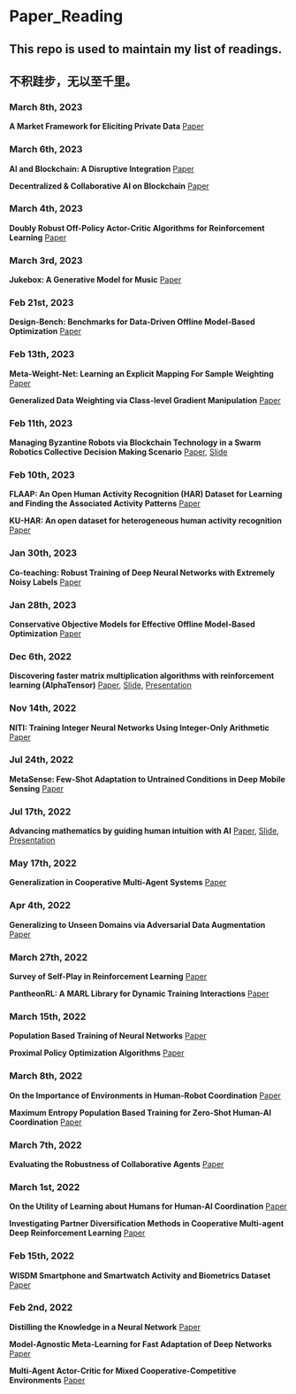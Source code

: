 # Paper_Reading

## This repo is used to maintain my list of readings. 

## 不积跬步，无以至千里。

### March 8th, 2023

**A Market Framework for Eliciting Private Data** [Paper](https://github.com/StevenYuan666/Paper_Reading/blob/main/Papers/NIPS-2015-a-market-framework-for-eliciting-private-data-Paper.pdf)



### March 6th, 2023

**AI and Blockchain: A Disruptive Integration** [Paper](https://github.com/StevenYuan666/Paper_Reading/blob/main/Papers/AI_and_Blockchain_A_Disruptive_Integration.pdf)

**Decentralized & Collaborative AI on Blockchain** [Paper](https://github.com/StevenYuan666/Paper_Reading/blob/main/Papers/Decentralized_and_Collaborative_AI_on_Blockchain.pdf)



### March 4th, 2023

**Doubly Robust Off-Policy Actor-Critic Algorithms for Reinforcement Learning** [Paper](https://github.com/StevenYuan666/Paper_Reading/blob/main/Papers/Doubly%20Robust%20Off-Policy%20Actor-Critic%20Algorithms%20for%20Reinforcement%20Learning.pdf)



### March 3rd, 2023

**Jukebox: A Generative Model for Music** [Paper](https://github.com/StevenYuan666/Paper_Reading/blob/main/Papers/Jukebox.pdf)



### Feb 21st, 2023

**Design-Bench: Benchmarks for Data-Driven Offline Model-Based Optimization** [Paper](https://github.com/StevenYuan666/Paper_Reading/blob/main/Papers/Design_bench.pdf)



### Feb 13th, 2023

**Meta-Weight-Net: Learning an Explicit Mapping For Sample Weighting** [Paper](https://github.com/StevenYuan666/Paper_Reading/blob/main/Papers/Meta-Weight-Net.pdf)

**Generalized Data Weighting via Class-level Gradient Manipulation** [Paper](https://github.com/StevenYuan666/Paper_Reading/blob/main/Papers/GDW.pdf)



### Feb 11th, 2023

**Managing Byzantine Robots via Blockchain Technology in a Swarm Robotics Collective Decision Making Scenario** [Paper](https://github.com/StevenYuan666/Paper_Reading/blob/main/Papers/swarm_blockchain.pdf), [Slide](https://github.com/StevenYuan666/Paper_Reading/blob/main/Slides/swarm%20robotics.pdf)



### Feb 10th, 2023

**FLAAP: An Open Human Activity Recognition (HAR) Dataset for Learning and Finding the Associated Activity Patterns** [Paper](https://github.com/StevenYuan666/Paper_Reading/blob/main/Papers/FLAAP.pdf)

**KU-HAR: An open dataset for heterogeneous human activity recognition** [Paper](https://github.com/StevenYuan666/Paper_Reading/blob/main/Papers/KUHAR.pdf)



### Jan 30th, 2023

**Co-teaching: Robust Training of Deep Neural Networks with Extremely Noisy Labels** [Paper](https://github.com/StevenYuan666/Paper_Reading/blob/main/Papers/CoTeaching.pdf)



### Jan 28th, 2023

**Conservative Objective Models for Effective Offline Model-Based Optimization** [Paper](https://github.com/StevenYuan666/Paper_Reading/blob/main/Papers/COMS.pdf)



### Dec 6th, 2022

**Discovering faster matrix multiplication algorithms with reinforcement learning (AlphaTensor)**  [Paper](https://github.com/StevenYuan666/Paper_Reading/blob/main/Papers/AlphaTensor.pdf), [Slide](https://github.com/StevenYuan666/Paper_Reading/blob/main/Slides/alpha_tensor.pdf), [Presentation](https://github.com/StevenYuan666/Paper_Reading/blob/main/Slides/subscript_alpha_tensor.pdf)



### Nov 14th, 2022

**NITI: Training Integer Neural Networks Using Integer-Only Arithmetic** [Paper](https://github.com/StevenYuan666/Paper_Reading/blob/main/Papers/NITI.pdf)



### Jul 24th, 2022

**MetaSense: Few-Shot Adaptation to Untrained Conditions in Deep Mobile Sensing** [Paper](https://github.com/StevenYuan666/Paper_Reading/blob/main/Papers/SenSys19_MetaSense.pdf)



### Jul 17th, 2022

**Advancing mathematics by guiding human intuition with AI** [Paper](https://github.com/StevenYuan666/Paper_Reading/blob/main/Papers/GuideAI_with_human_intuition.pdf), [Slide](https://github.com/StevenYuan666/Paper_Reading/blob/main/Slides/Guide_Human_Intuition.pdf), [Presentation](https://github.com/StevenYuan666/Paper_Reading/blob/main/Slides/subscript_human_intuition.pdf)



### May 17th, 2022

**Generalization in Cooperative Multi-Agent Systems** [Paper](https://github.com/StevenYuan666/Paper_Reading/blob/main/Papers/Generalization%20in%20Cooperative%20Multi-Agent%20Systems.pdf)



### Apr 4th, 2022

**Generalizing to Unseen Domains via Adversarial Data Augmentation** [Paper](https://github.com/StevenYuan666/Paper_Reading/blob/main/Papers/Generalizing%20to%20Unseen%20Domains%20via%20Adversarial%20Data%20Augmentation.pdf)



### March 27th, 2022

**Survey of Self-Play in Reinforcement Learning** [Paper](https://github.com/StevenYuan666/Paper_Reading/blob/main/Papers/SURVEY%20OF%20SELF-PLAY%20IN%20REINFORCEMENT%20LEARNING.pdf)

**PantheonRL: A MARL Library for Dynamic Training Interactions** [Paper](https://github.com/StevenYuan666/Paper_Reading/blob/main/Papers/pantheonrl.pdf)



### March 15th, 2022

**Population Based Training of Neural Networks** [Paper](https://github.com/StevenYuan666/Paper_Reading/blob/main/Papers/PBT.pdf)

**Proximal Policy Optimization Algorithms** [Paper](https://github.com/StevenYuan666/Paper_Reading/blob/main/Papers/PPO.pdf)



### March 8th, 2022

**On the Importance of Environments in Human-Robot Coordination** [Paper](https://github.com/StevenYuan666/Paper_Reading/blob/main/Papers/On%20the%20Importance%20of%20Environments%20in%20Human-Robot%20Coordination.pdf)

**Maximum Entropy Population Based Training for Zero-Shot Human-AI Coordination** [Paper](https://github.com/StevenYuan666/Paper_Reading/blob/main/Papers/Maximum%20Entropy%20Population%20Based%20Training%20for%20Zero-Shot%20Human-AI%20Coordination.pdf)



### March 7th, 2022

**Evaluating the Robustness of Collaborative Agents** [Paper](https://github.com/StevenYuan666/Paper_Reading/blob/main/Papers/Evaluating%20the%20Robustness%20of%20Collaborative%20Agents.pdf)



### March 1st, 2022

**On the Utility of Learning about Humans for Human-AI Coordination** [Paper](https://github.com/StevenYuan666/Paper_Reading/blob/main/Papers/On%20the%20Utility%20of%20Learning%20about%20Humans%20for%20Human-AI%20Coordination.pdf)

**Investigating Partner Diversification Methods in Cooperative Multi-agent Deep Reinforcement Learning** [Paper](https://github.com/StevenYuan666/Paper_Reading/blob/main/Papers/diversity_ICONIP2020.pdf)



### Feb 15th, 2022

**WISDM Smartphone and Smartwatch Activity and Biometrics Dataset** [Paper](https://github.com/StevenYuan666/Paper_Reading/blob/main/Papers/WISDM-dataset-description.pdf)



### Feb 2nd, 2022

**Distilling the Knowledge in a Neural Network** [Paper](https://github.com/StevenYuan666/Paper_Reading/blob/main/Papers/Distilling%20the%20Knowledge%20in%20a%20Neural%20Network.pdf)

**Model-Agnostic Meta-Learning for Fast Adaptation of Deep Networks** [Paper](https://github.com/StevenYuan666/Paper_Reading/blob/main/Papers/MAML.pdf)

**Multi-Agent Actor-Critic for Mixed Cooperative-Competitive Environments** [Paper](https://github.com/StevenYuan666/Paper_Reading/blob/main/Papers/MADDPG.pdf)